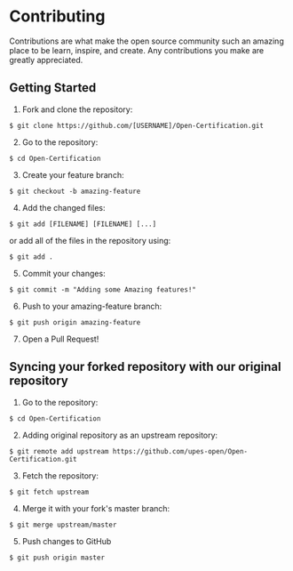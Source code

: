 # Contributing 

Contributions are what make the open source community such an amazing place to be learn, inspire, and create. Any contributions you make are greatly appreciated.

## Getting Started

1. Fork and clone the repository:
```
$ git clone https://github.com/[USERNAME]/Open-Certification.git
```

2. Go to the repository:
```
$ cd Open-Certification
```

3. Create your feature branch: 
```
$ git checkout -b amazing-feature
```

4. Add the changed files:
```
$ git add [FILENAME] [FILENAME] [...]
```
or add all of the files in the repository using: 

```
$ git add . 
```

5. Commit your changes:
```
$ git commit -m "Adding some Amazing features!"
```

6. Push to your amazing-feature branch:
```
$ git push origin amazing-feature
```

7. Open a Pull Request!


## Syncing your forked repository with our original repository 

1. Go to the repository:
```
$ cd Open-Certification
```

2. Adding original repository as an upstream repository:
```
$ git remote add upstream https://github.com/upes-open/Open-Certification.git
```

3. Fetch the repository:
```
$ git fetch upstream
```

4. Merge it with your fork's master branch:
```
$ git merge upstream/master
```

5. Push changes to GitHub
```
$ git push origin master
```
